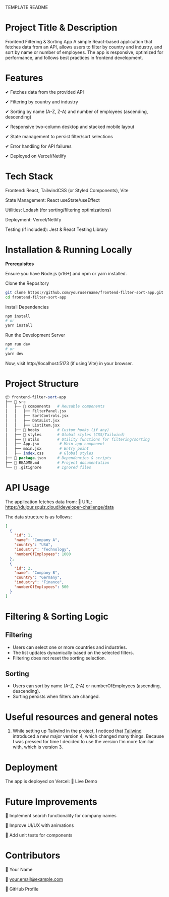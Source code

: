 TEMPLATE README

# Project Title & Description

Frontend Filtering & Sorting App
A simple React-based application that fetches data from an API, allows users to filter by country and industry, and sort by name or number of employees. The app is responsive, optimized for performance, and follows best practices in frontend development.

# Features

✔ Fetches data from the provided API

✔ Filtering by country and industry

✔ Sorting by name (A-Z, Z-A) and number of employees (ascending, descending)

✔ Responsive two-column desktop and stacked mobile layout

✔ State management to persist filter/sort selections

✔ Error handling for API failures

✔ Deployed on Vercel/Netlify

# Tech Stack

Frontend: React, TailwindCSS (or Styled Components), Vite

State Management: React useState/useEffect

Utilities: Lodash (for sorting/filtering optimizations)

Deployment: Vercel/Netlify

Testing (if included): Jest & React Testing Library

# Installation & Running Locally

**Prerequisites**

Ensure you have Node.js (v16+) and npm or yarn installed.

Clone the Repository

```sh
git clone https://github.com/yourusername/frontend-filter-sort-app.git
cd frontend-filter-sort-app
```

Install Dependencies

```sh
npm install
# or
yarn install
```

Run the Development Server

```sh
npm run dev
# or
yarn dev
```

Now, visit http://localhost:5173 (if using Vite) in your browser.

# Project Structure

```perl
📦 frontend-filter-sort-app
├── 📂 src
│   ├── 📂 components   # Reusable components
│   │   ├── FilterPanel.jsx
│   │   ├── SortControls.jsx
│   │   ├── DataList.jsx
│   │   ├── ListItem.jsx
│   ├── 📂 hooks        # Custom hooks (if any)
│   ├── 📂 styles       # Global styles (CSS/Tailwind)
│   ├── 📂 utils        # Utility functions for filtering/sorting
│   ├── App.jsx         # Main app component
│   ├── main.jsx        # Entry point
│   ├── index.css       # Global styles
├── 📜 package.json     # Dependencies & scripts
├── 📜 README.md        # Project documentation
└── 📜 .gitignore       # Ignored files

```

# API Usage

The application fetches data from:
📌 URL: https://dujour.squiz.cloud/developer-challenge/data

The data structure is as follows:

```json
[
  {
    "id": 1,
    "name": "Company A",
    "country": "USA",
    "industry": "Technology",
    "numberOfEmployees": 1000
  },
  {
    "id": 2,
    "name": "Company B",
    "country": "Germany",
    "industry": "Finance",
    "numberOfEmployees": 500
  }
]
```

# Filtering & Sorting Logic

## Filtering

- Users can select one or more countries and industries.
- The list updates dynamically based on the selected filters.
- Filtering does not reset the sorting selection.

## Sorting

- Users can sort by name (A-Z, Z-A) or numberOfEmployees (ascending, descending).
- Sorting persists when filters are changed.

# Useful resources and general notes

1. While setting up Tailwind in the project, I noticed that [Tailwind](https://tailwindcss.com/) introduced a new major version 4, which changed many things. Because I was pressed for time I decided to use the version I'm more familiar with, which is version 3.

# Deployment

The app is deployed on Vercel:
🔗 Live Demo

# Future Improvements

🔹 Implement search functionality for company names

🔹 Improve UI/UX with animations

🔹 Add unit tests for components

# Contributors

👤 Your Name

📧 your.email@example.com

🔗 GitHub Profile
